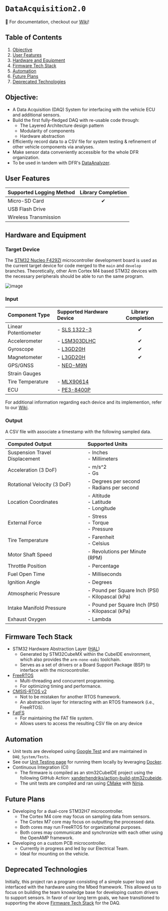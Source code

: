 # `DataAcquisition2.0`
🏁 For documentation, checkout our [Wiki](https://github.com/DallasFormulaRacing/DataAcquisition2.0/wiki)!

## Table of Contents
1. [Objective](#objective)
2. [User Features](#user-features)
3. [Hardware and Equipment](#hardware-and-equipment)
4. [Firmware Tech Stack](#firmware-tech-stack)
5. [Automation](#automation)
6. [Future Plans](#future-plans)
7. [Deprecated Technologies](#deprecated-technologies)

## Objective:
- A Data Acquisition (DAQ) System for interfacing with the vehicle ECU and additional sensors.
- Build the first fully-fledged DAQ with re-usable code through:
    - The Layered Architecture design pattern
    - Modularity of components
    - Hardware abstraction
- Efficiently record data to a CSV file for system testing & refinement of other vehicle components via analyses.
- Make sensor data conveniently accessible for the whole DFR organization.
- To be used in tandem with DFR's [DataAnalyzer](https://github.com/DallasFormulaRacing/DataAnalyzer).

## User Features
| Supported Logging Method | Library Completion    |
| :----------------------- | :--------------------:|
| Micro-SD Card            | <span>&#10004;</span> |
| USB Flash Drive          |                       |
| Wireless Transmission    |                       |

## Hardware and Equipment
### Target Device
The [STM32 Nucleo F429ZI](https://www.st.com/en/evaluation-tools/nucleo-f429zi.html) microcontroller development board is used as the current target device for code merged to the `main` and `develop` branches. Theoretically, other Arm Cortex M4 based STM32 devices with the necessary peripherals should be able to run the same program.

![image](https://github.com/DallasFormulaRacing/DataAcquisition2.0/assets/71054319/00c8cfe3-c1f8-499c-8c72-fe8f191a8108)

### Input
| Component Type        | Supported Hardware Device                                                                                            | Library Completion    |
| :-------------------- |:-------------------------------------------------------------------------------------------------------------------- | :--------------------:|
| Linear Potentiometer  | - [SLS 1322-3](https://www.activesensors.com/products/linear-position-sensors/general-purpose-linear-potentiometers) | <span>&#10004;</span> |
| Accelerometer         | - [LSM303DLHC](https://www.adafruit.com/product/1714)                                                                | <span>&#10004;</span> |
| Gyroscope             | - [L3GD20H](https://www.adafruit.com/product/1714)                                                                   | <span>&#10004;</span> |
| Magnetometer          | - [L3GD20H](https://www.adafruit.com/product/1714)                                                                   | <span>&#10004;</span> |
| GPS/GNSS              | - [NEO-M9N](https://www.sparkfun.com/products/15733)                                                                 |                       |
| Strain Gauges         |                                                                                                                      |                       |
| Tire Temperature      | - [MLX90614](https://www.sparkfun.com/products/9570)                                                                 |                       |
| ECU                   | - [PE3-8400P](https://pe-ltd.com/product/pe3-8400p/)                                                                 |                       |

For additional information regarding each device and its implemention, refer to our [Wiki](https://github.com/DallasFormulaRacing/DataAcquisition2.0/wiki).

### Output
A CSV file with associate a timestamp with the following sampled data.

| Computed Output                | Supported Units                                         |
| :----------------------------- |:------------------------------------------------------- |
| Suspension Travel Displacement | - Inches <br /> - Millimeters                           |
| Acceleration (3 DoF)           | - m/s^2 <br /> - Gs                                     |
| Rotational Velocity (3 DoF)    | - Degrees per second <br /> - Radians per second        |
| Location Coordinates           | - Altitude <br /> - Latitude <br /> - Longitude         |
| External Force                 | - Stress <br /> - Torque <br /> - Pressure              |
| Tire Temperature               | - Farenheit <br /> - Celsius                            |
| Motor Shaft Speed              | - Revolutions per Minute (RPM)                          |
| Throttle Position              | - Percentage                                            |
| Fuel Open Time                 | - Milliseconds                                          |
| Ignition Angle                 | - Degrees                                               |
| Atmospheric Pressure           | - Pound per Square Inch (PSI) <br /> - Kilopascal (kPa) |
| Intake Manifold Pressure       | - Pound per Square Inch (PSI) <br /> - Kilopascal (kPa) |
| Exhaust Oxygen                 | - Lambda                                                |


## Firmware Tech Stack
- STM32 Hardware Abstraction Layer ([HAL](https://www.st.com/resource/en/user_manual/um1725-description-of-stm32f4-hal-and-lowlayer-drivers-stmicroelectronics.pdf))
  - Generated by STM32CubeMX within the CubeIDE environment, which also provides the `arm-none-eabi` toolchain.
  - Serves as a set of drivers or a Board Support Package (BSP) to interface with the microcontroller.
- [FreeRTOS](https://www.freertos.org/index.html)
  - Multi-threading and concurrent programming.
  - For optimizing timing and performance.
- [CMSIS-RTOS v2](https://www.keil.com/pack/doc/CMSIS/RTOS2/html/group__CMSIS__RTOS.html)
  - Not to be mistaken for another RTOS framework.
  - An abstraction layer for interacting with an RTOS framework (i.e., FreeRTOS).
- [FatFS](http://elm-chan.org/fsw/ff/)
  - For maintaining the FAT file system.
  - Allows users to access the resulting CSV file on any device

## Automation
- Unit tests are developed using [Google Test](https://google.github.io/googletest/) and are maintained in `DAQ_System/Tests`.
- See our [Unit Testing page](https://github.com/DallasFormulaRacing/DataAcquisition2.0/wiki/Unit-Testing) for running them locally by leveraging [Docker](https://docs.docker.com/get-started/overview/).
- Continuous Integration (CI)
  - The firmware is compiled as an stm32CubeIDE project using the following GitHub Action: [xanderhendriks/action-build-stm32cubeide](https://github.com/marketplace/actions/build-stm32cubeide-project).
  - The unit tests are compiled and ran using [CMake](https://cmake.org/cmake/help/latest/index.html) with [Ninja](https://ninja-build.org/manual.html). 


## Future Plans
- Developing for a dual-core STM32H7 microcontroller.
  - The Cortex M4 core may focus on sampling data from sensors.
  - The Cortex M7 core may focus on outputting the processed data.
  - Both cores may run FreeRTOS for organizational purposes.
  - Both cores may communicate and synchronize with each other using the OpenAMP framework.
- Developing on a custom PCB microcontroller.
  - Currently in progress and led by our Electrical Team.
  - Ideal for mounting on the vehicle.


## Deprecated Technologies
Initially, this project ran a program consisting of a simple super loop and interfaced with the hardware using the Mbed framework. This allowed us to focus on building the team knowledge base for developing custom drivers to support sensors. In favor of our long term goals, we have transitioned to supporting the above [Firmware Tech Stack](#firmware-tech-stack) for the DAQ.
